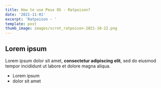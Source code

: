```yaml
---
title: How to use Peux OS - Ratpoison?
date: '2021-11-01'
excerpt: 'Ratpoison - '
template: post
thumb_image: images/scrot_ratpoison-2021-10-22.png
---
```

## Lorem ipsum

Lorem ipsum dolor sit amet, **consectetur adipiscing elit**, sed do eiusmod tempor incididunt ut labore et dolore magna aliqua.

- Lorem ipsum
- dolor sit amet